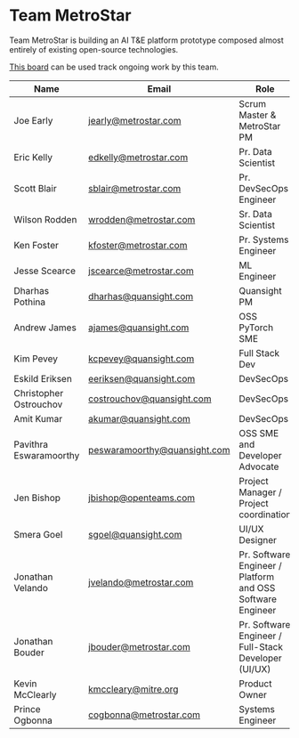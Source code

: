 # Team MetroStar

Team MetroStar is building an AI T&E platform prototype composed almost entirely of existing open-source technologies.

[This board](https://gitlab.jatic.net/groups/jatic/team-metrostar/-/boards) can be used track ongoing work by this team.

| Name | Email | Role |
| ---- | ----- | ---- |
| Joe Early | <jearly@metrostar.com> | Scrum Master & MetroStar PM |
| Eric Kelly | <edkelly@metrostar.com> | Pr. Data Scientist |
| Scott Blair | <sblair@metrostar.com> | Pr. DevSecOps Engineer |
| Wilson Rodden | <wrodden@metrostar.com> | Sr. Data Scientist |
| Ken Foster | <kfoster@metrostar.com> | Pr. Systems Engineer |
| Jesse Scearce | <jscearce@metrostar.com> | ML Engineer |
| Dharhas Pothina | <dharhas@quansight.com> | Quansight PM |
| Andrew James | <ajames@quansight.com> | OSS PyTorch SME |
| Kim Pevey | <kcpevey@quansight.com> | Full Stack Dev |
| Eskild Eriksen | <eeriksen@quansight.com> | DevSecOps |
| Christopher Ostrouchov | <costrouchov@quansight.com> | DevSecOps |
| Amit Kumar | <akumar@quansight.com> | DevSecOps |
| Pavithra Eswaramoorthy | <peswaramoorthy@quansight.com> | OSS SME and Developer Advocate |
| Jen Bishop | <jbishop@openteams.com> | Project Manager / Project coordination |
| Smera Goel | <sgoel@quansight.com> | UI/UX Designer |
| Jonathan Velando | <jvelando@metrostar.com> | Pr. Software Engineer / Platform and OSS Software Engineer |
| Jonathan Bouder | <jbouder@metrostar.com> | Pr. Software Engineer / Full-Stack Developer (UI/UX) |
| Kevin McClearly | <kmccleary@mitre.org> | Product Owner |
| Prince Ogbonna | <cogbonna@metrostar.com> | Systems Engineer |
